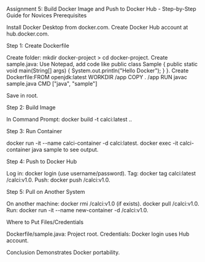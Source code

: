 Assignment 5: Build Docker Image and Push to Docker Hub - Step-by-Step Guide for Novices
Prerequisites

Install Docker Desktop from docker.com.
Create Docker Hub account at hub.docker.com.

Step 1: Create Dockerfile

Create folder: mkdir docker-project > cd docker-project.
Create sample.java: Use Notepad, add code like public class Sample { public static void main(String[] args) { System.out.println("Hello Docker"); } }.
Create Dockerfile:FROM openjdk:latest
WORKDIR /app
COPY . /app
RUN javac sample.java
CMD ["java", "sample"]


Save in root.

Step 2: Build Image

In Command Prompt: docker build -t calci:latest ..

Step 3: Run Container

docker run -it --name calci-container -d calci:latest.
docker exec -it calci-container java sample to see output.

Step 4: Push to Docker Hub

Log in: docker login (use username/password).
Tag: docker tag calci:latest <username>/calci:v1.0.
Push: docker push <username>/calci:v1.0.

Step 5: Pull on Another System

On another machine: docker rmi <username>/calci:v1.0 (if exists).
docker pull <username>/calci:v1.0.
Run: docker run -it --name new-container -d <username>/calci:v1.0.

Where to Put Files/Credentials

Dockerfile/sample.java: Project root.
Credentials: Docker login uses Hub account.

Conclusion
Demonstrates Docker portability.
